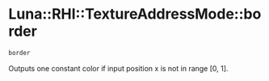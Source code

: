 # Luna::RHI::TextureAddressMode::border

```c++
border
```

Outputs one constant color if input position x is not in range [0, 1]. 

